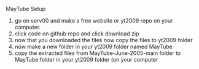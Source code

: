 MayTube Setup
1. go on serv00 and make a free website or yt2009 repo on your computer.
2. click code on github repo and click download zip
3. now that you downloaded the files now copy the files to yt2009 folder 
4. now make a new folder in your yt2009 folder named MayTube
5. copy the extracted files from MayTube-June-2005-main folder to MayTube folder in your yt2009 folder (on your computer 

